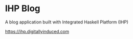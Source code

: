 # IHP Blog

A blog application built with Integrated Haskell Platform (IHP)

https://ihp.digitallyinduced.com
